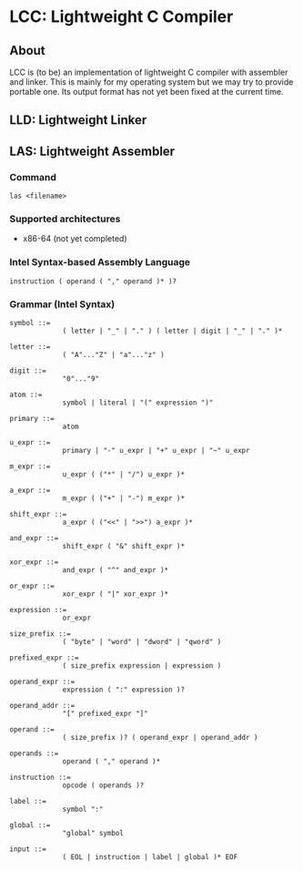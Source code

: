 

# LCC: Lightweight C Compiler

## About
LCC is (to be) an implementation of lightweight C compiler with assembler and
linker.  This is mainly for my operating system but we may try to provide
portable one.  Its output format has not yet been fixed at the current time.

## LLD: Lightweight Linker


## LAS: Lightweight Assembler

### Command
    las <filename>

### Supported architectures
* x86-64 (not yet completed)

### Intel Syntax-based Assembly Language
    instruction ( operand ( "," operand )* )?


### Grammar (Intel Syntax)
    symbol ::=
                 ( letter | "_" | "." ) ( letter | digit | "_" | "." )*

    letter ::=
                 ( "A"..."Z" | "a"..."z" )

    digit ::=
                 "0"..."9"

    atom ::=
                 symbol | literal | "(" expression ")"
    
    primary ::=
                 atom
    
    u_expr ::=
                 primary | "-" u_expr | "+" u_expr | "~" u_expr
    
    m_expr ::=
                 u_expr ( ("*" | "/") u_expr )*
    
    a_expr ::=
                 m_expr ( ("+" | "-") m_expr )*
    
    shift_expr ::=
                 a_expr ( ("<<" | ">>") a_expr )*
    
    and_expr ::=
                 shift_expr ( "&" shift_expr )*
    
    xor_expr ::=
                 and_expr ( "^" and_expr )*
    
    or_expr ::=
                 xor_expr ( "|" xor_expr )*
    
    expression ::=
                 or_expr
    
    size_prefix ::=
                 ( "byte" | "word" | "dword" | "qword" )
    
    prefixed_expr ::=
                 ( size_prefix expression | expression )
    
    operand_expr ::=
                 expression ( ":" expression )?
    
    operand_addr ::=
                 "[" prefixed_expr "]"
    
    operand ::=
                 ( size_prefix )? ( operand_expr | operand_addr )
    
    operands ::=
                 operand ( "," operand )*

    instruction ::=
                 opcode ( operands )?
    
    label ::=
                 symbol ":"
    
    global ::=
                 "global" symbol
    
    input ::=
                 ( EOL | instruction | label | global )* EOF
